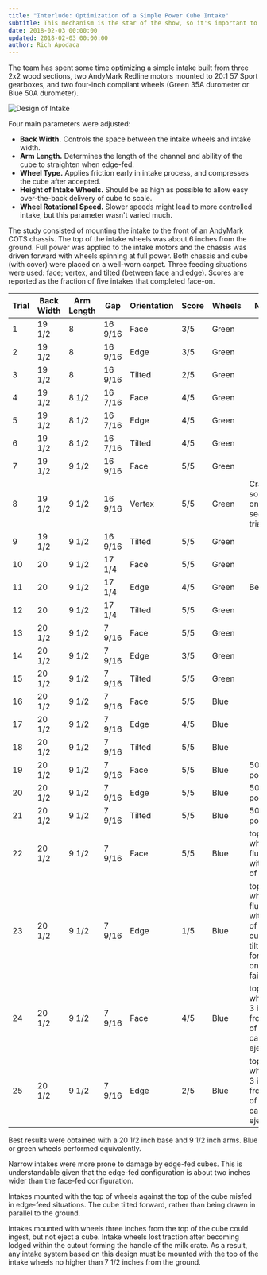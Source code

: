 ```yaml
---
title: "Interlude: Optimization of a Simple Power Cube Intake"
subtitle: This mechanism is the star of the show, so it's important to get it right.
date: 2018-02-03 00:00:00
updated: 2018-02-03 00:00:00
author: Rich Apodaca
---
```


The team has spent some time optimizing a simple intake built from three 2x2 wood sections, two AndyMark Redline motors mounted to 20:1 57 Sport gearboxes, and two four-inch compliant wheels (Green 35A durometer or Blue 50A durometer).

![Design of Intake](/images/20180203/design-of-intake.png)

Four main parameters were adjusted:

- **Back Width.** Controls the space between the intake wheels and intake width.
- **Arm Length.** Determines the length of the channel and ability of the cube to straighten when edge-fed.
- **Wheel Type.** Applies friction early in intake process, and compresses the cube after accepted.
- **Height of Intake Wheels.** Should be as high as possible to allow easy over-the-back delivery of cube to scale.
- **Wheel Rotational Speed.** Slower speeds might lead to more controlled intake, but this parameter wasn't varied much.

The study consisted of mounting the intake to the front of an AndyMark COTS chassis. The top of the intake wheels was about 6 inches from the ground. Full power was applied to the intake motors and the chassis was driven forward with wheels spinning at full power. Both chassis and cube (with cover) were placed on a well-worn carpet. Three feeding situations were used: face; vertex, and tilted (between face and edge). Scores are reported as the fraction of five intakes that completed face-on.

| Trial | Back Width | Arm Length | Gap     | Orientation | Score | Wheels | Notes      |
|-------|------------|------------|---------|-------------|-------|--------|------------|
| 1     | 19 1/2     | 8          | 16 9/16 | Face        | 3/5   | Green |            |
| 2     | 19 1/2     | 8          | 16 9/16 | Edge        | 3/5   | Green |           |
| 3     | 19 1/2     | 8          | 16 9/16 | Tilted      | 2/5   | Green |            |
| 4     | 19 1/2     | 8 1/2      | 16 7/16 | Face        | 4/5   | Green |           |
| 5     | 19 1/2     | 8 1/2      | 16 7/16 | Edge        | 4/5   | Green |            |
| 6     | 19 1/2     | 8 1/2      | 16 7/16 | Tilted      | 4/5   | Green |            |
| 7     | 19 1/2     | 9 1/2      | 16 9/16 | Face        | 5/5   | Green |            |
| 8     | 19 1/2     | 9 1/2      | 16 9/16 | Vertex      | 5/5   | Green | Cracking sound on second trial |
| 9     | 19 1/2     | 9 1/2      | 16 9/16 | Tilted      | 5/5   | Green |           |
| 10    | 20         | 9 1/2      | 17 1/4  | Face        | 5/5   | Green |           |
| 11    | 20         | 9 1/2      | 17 1/4  | Edge        | 4/5   | Green | Bent       |
| 12    | 20         | 9 1/2      | 17 1/4  | Tilted      | 5/5   | Green |           |
| 13    | 20 1/2     | 9 1/2      | 7 9/16  | Face        | 5/5   | Green |           |
| 14    | 20 1/2     | 9 1/2      | 7 9/16  | Edge        | 3/5   | Green |           |
| 15    | 20 1/2     | 9 1/2      | 7 9/16  | Tilted      | 5/5   | Green |           |
| 16    | 20 1/2     | 9 1/2      | 7 9/16  | Face        | 5/5   | Blue | |
| 17    | 20 1/2     | 9 1/2      | 7 9/16  | Edge        | 4/5   | Blue | |
| 18    | 20 1/2     | 9 1/2      | 7 9/16  | Tilted      | 5/5   | Blue | |
| 19    | 20 1/2     | 9 1/2      | 7 9/16  | Face        | 5/5   | Blue | 50% power |
| 20    | 20 1/2     | 9 1/2      | 7 9/16  | Edge        | 5/5   | Blue | 50% power |
| 21    | 20 1/2     | 9 1/2      | 7 9/16  | Tilted      | 5/5   | Blue | 50% power |
| 22    | 20 1/2     | 9 1/2      | 7 9/16  | Face        | 5/5   | Blue | top of wheels flush with top of cube |
| 23    | 20 1/2     | 9 1/2      | 7 9/16  | Edge        | 1/5   | Blue | top of wheels flush with top of cube, cube tilted forward on failures |
| 24    | 20 1/2     | 9 1/2      | 7 9/16  | Face        | 4/5   | Blue | top of wheels 3 inches from top of cube, can't eject |
| 25    | 20 1/2     | 9 1/2      | 7 9/16  | Edge        | 2/5   | Blue | top of wheels 3 inches from top of cube, can't eject |

Best results were obtained with a 20 1/2 inch base and 9 1/2 inch arms. Blue or green wheels performed equivalently.

Narrow intakes were more prone to damage by edge-fed cubes. This is understandable given that the edge-fed configuration is about two inches wider than the face-fed configuration.

Intakes mounted with the top of wheels against the top of the cube misfed in edge-feed situations. The cube tilted forward, rather than being drawn in parallel to the ground.

Intakes mounted with wheels three inches from the top of the cube could ingest, but not eject a cube. Intake wheels lost traction after becoming lodged within the cutout forming the handle of the milk crate. As a result, any intake system based on this design must be mounted with the top of the intake wheels no higher than 7 1/2 inches from the ground.
